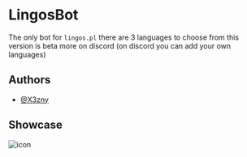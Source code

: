 # LingosBot

The only bot for ``lingos.pl`` there are 3 languages ​​to choose from this version is beta more on discord (on discord you can add your own languages)
## Authors

- [@X3zny](https://github.com/X3zny/)


## Showcase




![icon](https://cdn.discordapp.com/attachments/1293633442373832714/1293804623173521469/Zrzut_ekranu_2024-10-10_071719.png?ex=6708b4f3&is=67076373&hm=6424c04668d102bd98ff355bd6616e304c4cfdaedcf7134ae81580fade890d1c&)

